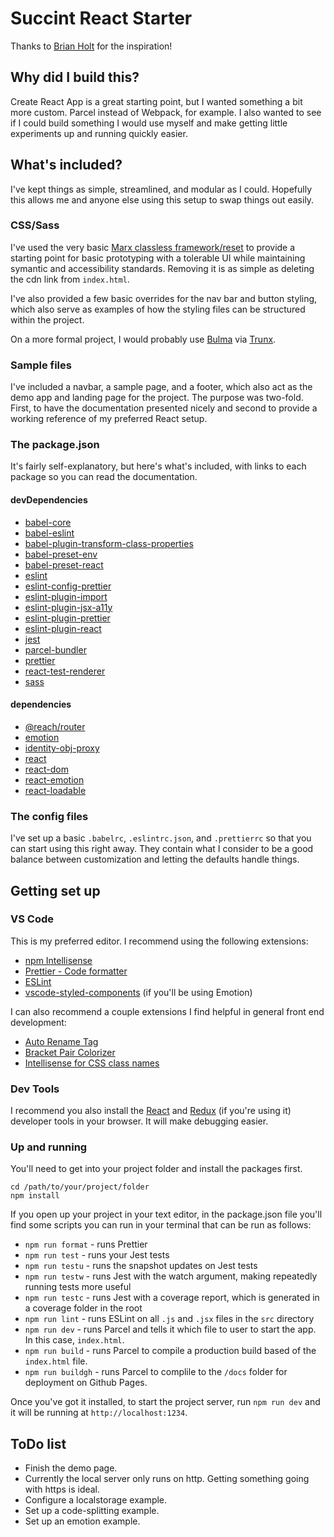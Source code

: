 # Succint React Starter

Thanks to [Brian Holt](https://github.com/btholt) for the inspiration!

## Why did I build this?
Create React App is a great starting point, but I wanted something a bit more custom. Parcel instead of Webpack, for example. I also wanted to see if I could build something I would use myself and make getting little experiments up and running quickly easier.

## What's included?
I've kept things as simple, streamlined, and modular as I could. Hopefully this allows me and anyone else using this setup to swap things out easily.

### CSS/Sass

I've used the very basic [Marx classless framework/reset](https://mblode.github.io/marx/) to provide a starting point for basic prototyping with a tolerable UI while maintaining symantic and accessibility standards. Removing it is as simple as deleting the cdn link from `index.html`.

I've also provided a few basic overrides for the nav bar and button styling, which also serve as examples of how the styling files can be structured within the project.

On a more formal project, I would probably use [Bulma](https://bulma.io/) via [Trunx](https://github.com/fibo/trunx).

### Sample files

I've included a navbar, a sample page, and a footer, which also act as the demo app and landing page for the project. The purpose was two-fold. First, to have the documentation presented nicely and second to provide a working reference of my preferred React setup.

### The package.json

It's fairly self-explanatory, but here's what's included, with links to each package so you can read the documentation.

#### devDependencies
- [babel-core](https://www.npmjs.com/package/babel-core)
- [babel-eslint](https://www.npmjs.com/package/babel-eslint)
- [babel-plugin-transform-class-properties](https://www.npmjs.com/package/babel-plugin-transform-class-properties)
- [babel-preset-env](https://www.npmjs.com/package/babel-preset-env)
- [babel-preset-react](https://www.npmjs.com/package/babel-preset-react)
- [eslint](https://www.npmjs.com/package/eslint)
- [eslint-config-prettier](https://www.npmjs.com/package/eslint-config-prettier)
- [eslint-plugin-import](https://www.npmjs.com/package/eslint-plugin-import)
- [eslint-plugin-jsx-a11y](https://www.npmjs.com/package/eslint-plugin-jsx-a11y)
- [eslint-plugin-prettier](https://www.npmjs.com/package/eslint-plugin-prettier)
- [eslint-plugin-react](https://www.npmjs.com/package/eslint-plugin-react)
- [jest](https://www.npmjs.com/package/jest)
- [parcel-bundler](https://www.npmjs.com/package/parcel-bundler)
- [prettier](https://www.npmjs.com/package/prettier)
- [react-test-renderer](https://www.npmjs.com/package/react-test-renderer)
- [sass](https://www.npmjs.com/package/sass)

#### dependencies
- [@reach/router](https://www.npmjs.com/package/@reach/router)
- [emotion](https://www.npmjs.com/package/emotion)
- [identity-obj-proxy](https://www.npmjs.com/package/identity-obj-proxy)
- [react](https://www.npmjs.com/package/react)
- [react-dom](https://www.npmjs.com/package/react-dom)
- [react-emotion](https://www.npmjs.com/package/react-emotion)
- [react-loadable](https://www.npmjs.com/package/react-loadable)


### The config files

I've set up a basic `.babelrc`, `.eslintrc.json`, and `.prettierrc` so that you can start using this right away. They contain what I consider to be a good balance between customization and letting the defaults handle things.

## Getting set up

### VS Code

This is my preferred editor. I recommend using the following extensions:
- [npm Intellisense](https://marketplace.visualstudio.com/items?itemName=christian-kohler.npm-intellisense)
- [Prettier - Code formatter](https://marketplace.visualstudio.com/items?itemName=esbenp.prettier-vscode)
- [ESLint](https://marketplace.visualstudio.com/items?itemName=dbaeumer.vscode-eslint)
- [vscode-styled-components](https://marketplace.visualstudio.com/items?itemName=mf.vscode-styled-components) (if you'll be using Emotion)

I can also recommend a couple extensions I find helpful in general front end development:
- [Auto Rename Tag](https://marketplace.visualstudio.com/items?itemName=formulahendry.auto-rename-tag)
- [Bracket Pair Colorizer](https://marketplace.visualstudio.com/items?itemName=CoenraadS.bracket-pair-colorizer)
- [Intellisense for CSS class names](https://marketplace.visualstudio.com/items?itemName=Zignd.html-css-class-completion)

### Dev Tools

I recommend you also install the [React](https://github.com/facebook/react-devtools) and [Redux](https://github.com/zalmoxisus/redux-devtools-extension) (if you're using it) developer tools in your browser. It will make debugging easier.

### Up and running

You'll need to get into your project folder and install the packages first.

```
cd /path/to/your/project/folder
npm install
```

If you open up your project in your text editor, in the package.json file you'll find some scripts you can run in your terminal that can be run as follows:

- `npm run format` - runs Prettier
- `npm run test` - runs your Jest tests
- `npm run testu` - runs the snapshot updates on Jest tests
- `npm run testw` - runs Jest with the watch argument, making repeatedly running tests more useful
- `npm run testc` - runs Jest with a coverage report, which is generated in a coverage folder in the root
- `npm run lint` - runs ESLint on all `.js` and `.jsx` files in the `src` directory
- `npm run dev` - runs Parcel and tells it which file to user to start the app. In this case, `index.html`.
- `npm run build` - runs Parcel to compile a production build based of the `index.html` file.
- `npm run buildgh` - runs Parcel to complile to the `/docs` folder for deployment on Github Pages.

Once you've got it installed, to start the project server, run `npm run dev` and it will be running at `http://localhost:1234`.

## ToDo list
- Finish the demo page.
- Currently the local server only runs on http. Getting something going with https is ideal.
- Configure a localstorage example.
- Set up a code-splitting example.
- Set up an emotion example.
